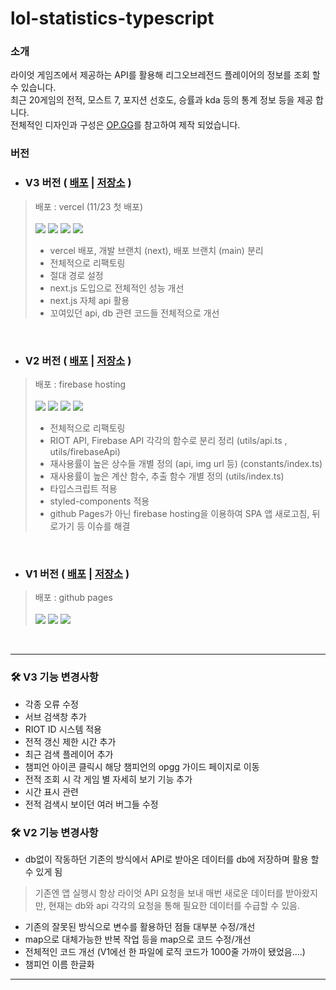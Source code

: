 
# lol-statistics-typescript


### 소개

라이엇 게임즈에서 제공하는 API를 활용해 리그오브레전드 플레이어의 정보를 조회 할 수 있습니다. <br/>
최근 20게임의 전적, 모스트 7, 포지션 선호도, 승률과 kda 등의 통계 정보 등을 제공 합니다.<br/>
전체적인 디자인과 구성은 [OP.GG](https://www.op.gg/)를 참고하여 제작 되었습니다.


### 버전

* ### V3 버전 ( [배포](https://lol-match-histroy.vercel.app/) | [저장소](https://github.com/YOON3N4M/lol-statistics-typescript/tree/next) )
> 배포 : vercel (11/23 첫 배포) <br><br>
> <img src="https://img.shields.io/badge/Next.js-000000?style=for-the-badge&logo=next.js&logoColor=white"> <img src="https://img.shields.io/badge/typescript-3178C6?style=for-the-badge&logo=typescript&logoColor=white"> <img src="https://img.shields.io/badge/firebase-FFCA28?style=for-the-badge&logo=firebase&logoColor=white"> <img src="https://img.shields.io/badge/styled components-DB7093?style=for-the-badge&logo=styled-components&logoColor=white">
>
> * vercel 배포, 개발 브랜치 (next), 배포 브랜치 (main) 분리
> * 전체적으로 리팩토링
> * 절대 경로 설정
> * next.js 도입으로 전체적인 성능 개선
> * next.js 자체 api 활용
> * 꼬여있던 api, db 관련 코드들 전체적으로 개선

<br>

* ### V2 버전 ( [배포](https://lol-statistic.firebaseapp.com/) | [저장소](https://github.com/YOON3N4M/lol-statistics-typescript/tree/main) )
> 배포 : firebase hosting <br><br>
> <img src="https://img.shields.io/badge/React-61DAFB?style=for-the-badge&logo=React&logoColor=white"> <img src="https://img.shields.io/badge/typescript-3178C6?style=for-the-badge&logo=typescript&logoColor=white"> <img src="https://img.shields.io/badge/firebase-FFCA28?style=for-the-badge&logo=firebase&logoColor=white"> <img src="https://img.shields.io/badge/styled components-DB7093?style=for-the-badge&logo=styled-components&logoColor=white">
>
> * 전체적으로 리팩토링
> * RIOT API, Firebase API 각각의 함수로 분리 정리 (utils/api.ts , utils/firebaseApi)
> * 재사용률이 높은 상수들 개별 정의 (api, img url 등)  (constants/index.ts)
> * 재사용률이 높은 계산 함수, 추출 함수 개별 정의 (utils/index.ts)
> * 타입스크립트 적용
> * styled-components 적용
> * github Pages가 아닌 firebase hosting을 이용하여 SPA 앱 새로고침, 뒤로가기 등 이슈를 해결
<br>

* ### V1 버전 ( [배포](https://yoon3n4m.github.io/lol-statistics/) | [저장소](https://github.com/YOON3N4M/lol-statistics) )
> 배포 : github pages <br><br>
> <img src="https://img.shields.io/badge/React-61DAFB?style=for-the-badge&logo=React&logoColor=white"> <img src="https://img.shields.io/badge/javascript-F7DF1E?style=for-the-badge&logo=javascript&logoColor=white"> <img src="https://img.shields.io/badge/redux-764ABC?style=for-the-badge&logo=javascript&logoColor=white">

<br>

<hr>

### 🛠️ V3 기능 변경사항
* 각종 오류 수정
* 서브 검색창 추가
* RIOT ID 시스템 적용
* 전적 갱신 제한 시간 추가
* 최근 검색 플레이어 추가
* 챔피언 아이콘 클릭시 해당 챔피언의 opgg 가이드 페이지로 이동
* 전적 조회 시 각 게임 별 자세히 보기 기능 추가
* 시간 표시 관련
* 전적 검색시 보이던 여러 버그들 수정


### 🛠️ V2 기능 변경사항
* db없이 작동하던 기존의 방식에서 API로 받아온 데이터를 db에 저장하며 활용 할 수 있게 됨
> 기존엔 앱 실행시 항상 라이엇 API 요청을 보내 매번 새로운 데이터를 받아왔지만, 현재는 db와 api 각각의 요청을 통해 필요한 데이터를 수급할 수 있음.

* 기존의 잘못된 방식으로 변수를 활용하던 점들 대부분 수정/개선
* map으로 대체가능한 반복 작업 등을 map으로 코드 수정/개선
* 전체적인 코드 개선 (V1에선 한 파일에 로직 코드가 1000줄 가까이 됐었음....)
* 챔피언 이름 한글화

<hr>

